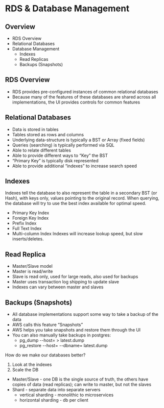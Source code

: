 # RDS & Database Management

## Overview
- RDS Overview
- Relational Databases
- Database Management
  - Indexes
  - Read Replicas
  - Backups (Snapshots)

## RDS Overview
- RDS provides pre-configured instances of common relational databases
- Because many of the features of these databases are shared across all implementations, the UI provides controls for common features

## Relational Databases
- Data is stored in tables
- Tables stored as rows and columns
- Underlying data-structure is typically a BST or Array (fixed fields)
- Queries (searching) is typically performed via SQL
- Able to relate different tables
- Able to provide different ways to “Key” the BST
- “Primary Key” is typically disk represented
- Able to provide additional “indexes” to increase search speed

## Indexes
Indexes tell the database to also represent the table in a secondary BST (or Hash), with keys only, values pointing to the original record. When querying, the database will try to use the best index available for optimal speed.
- Primary Key Index
- Foreign Key Index
- Prefix Index
- Full Text Index
- Multi-column Index
Indexes will increase lookup speed, but slow inserts/deletes.

## Read Replica
- Master/Slave model
- Master is read/write
- Slave is read only, used for large reads, also used for backups
- Master uses transaction log shipping to update slave
- Indexes can vary between master and slaves

## Backups (Snapshots)
- All database implementations support some way to take a backup of the data
- AWS calls this feature “Snapshots”
- AWS helps you take snapshots and restore them through the UI
- You can also manually take backups in postgres:
  - pg_dump --host=<host1> <dbname1> > latest.dump
  - pg_restore --host=<host2> --dbname=<dbname2> latest.dump


How do we make our databases better?
1. Look at the indexes
2. Scale the DB
  - Master/Slave - one DB is the single source of truth, the others have copies of data (read replicas); can write to master, but not the slaves
  - Shard - separate data into separate servers
    - vertical sharding - monolithic to microservices
    - horizontal sharding - db per client
